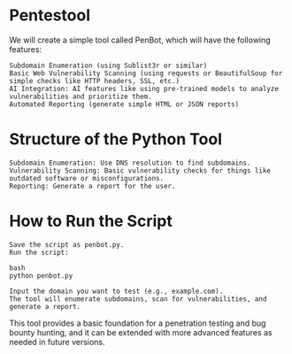 # Pentestool
We will create a simple tool called PenBot, which will have the following features:

    Subdomain Enumeration (using Sublist3r or similar)
    Basic Web Vulnerability Scanning (using requests or BeautifulSoup for simple checks like HTTP headers, SSL, etc.)
    AI Integration: AI features like using pre-trained models to analyze vulnerabilities and prioritize them.
    Automated Reporting (generate simple HTML or JSON reports)

  # Structure of the Python Tool

    Subdomain Enumeration: Use DNS resolution to find subdomains.
    Vulnerability Scanning: Basic vulnerability checks for things like outdated software or misconfigurations.
    Reporting: Generate a report for the user.

 # How to Run the Script

    Save the script as penbot.py.
    Run the script:

    bash
    python penbot.py
    
    Input the domain you want to test (e.g., example.com).
    The tool will enumerate subdomains, scan for vulnerabilities, and generate a report.

This tool provides a basic foundation for a penetration testing and bug bounty hunting, and it can be extended with more advanced features as needed in future versions.
    
